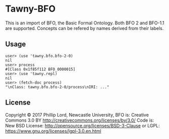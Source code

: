# Tawny-BFO

This is an import of BFO, the Basic Formal Ontology. Both BFO 2 and
BFO-1.1 are supported. Concepts can be refered by names derived from
their labels.


## Usage

    user> (use 'tawny.bfo.bfo-2-0)
    nil
    user> process
    #[Class 0x1f85f112 BFO_0000015]
    user> (use 'tawny.repl)
    nil
    user> (fetch-doc process)
    "\nClass: tawny.bfo.bfo-2-0/process\nIRI: ..."

## License

Copyright © 2017 Phillip Lord, Newcastle University,
BFO is: Creative Commons 3.0 BY http://creativecommons.org/licenses/by/3.0/
Code is:
New BSD License: http://opensource.org/licenses/BSD-3-Clause or
LGPL: https://www.gnu.org/licenses/lgpl-3.0.en.html
